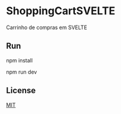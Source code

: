 # ShoppingCartSVELTE

Carrinho de compras em SVELTE

## Run

npm install

npm run dev

## License

[MIT](LICENSE)
